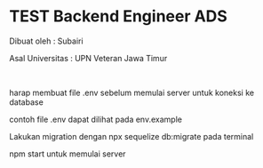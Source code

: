 # TEST Backend Engineer ADS
<p> Dibuat oleh : Subairi </p>
<p> Asal Universitas : UPN Veteran Jawa Timur </p>
<br>
<p> harap membuat file .env sebelum memulai server untuk koneksi ke database </p> 
<p> contoh file .env dapat dilihat pada env.example </p> 
<p> Lakukan migration dengan npx sequelize db:migrate pada terminal </p> 
<p> npm start untuk memulai server </p> 
